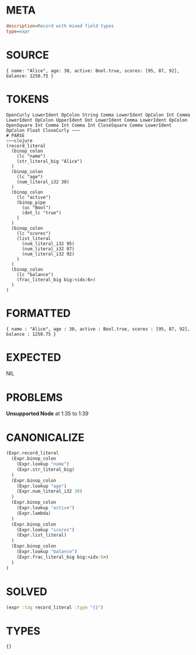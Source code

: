 # META
~~~ini
description=Record with mixed field types
type=expr
~~~
# SOURCE
~~~roc
{ name: "Alice", age: 30, active: Bool.true, scores: [95, 87, 92], balance: 1250.75 }
~~~
# TOKENS
~~~text
OpenCurly LowerIdent OpColon String Comma LowerIdent OpColon Int Comma LowerIdent OpColon UpperIdent Dot LowerIdent Comma LowerIdent OpColon OpenSquare Int Comma Int Comma Int CloseSquare Comma LowerIdent OpColon Float CloseCurly ~~~
# PARSE
~~~clojure
(record_literal
  (binop_colon
    (lc "name")
    (str_literal_big "Alice")
  )
  (binop_colon
    (lc "age")
    (num_literal_i32 30)
  )
  (binop_colon
    (lc "active")
    (binop_pipe
      (uc "Bool")
      (dot_lc "true")
    )
  )
  (binop_colon
    (lc "scores")
    (list_literal
      (num_literal_i32 95)
      (num_literal_i32 87)
      (num_literal_i32 92)
    )
  )
  (binop_colon
    (lc "balance")
    (frac_literal_big big:<idx:6>)
  )
)
~~~
# FORMATTED
~~~roc
{ name : "Alice", age : 30, active : Bool.true, scores : [95, 87, 92], balance : 1250.75 }
~~~
# EXPECTED
NIL
# PROBLEMS
**Unsupported Node**
at 1:35 to 1:39

# CANONICALIZE
~~~clojure
(Expr.record_literal
  (Expr.binop_colon
    (Expr.lookup "name")
    (Expr.str_literal_big)
  )
  (Expr.binop_colon
    (Expr.lookup "age")
    (Expr.num_literal_i32 30)
  )
  (Expr.binop_colon
    (Expr.lookup "active")
    (Expr.lambda)
  )
  (Expr.binop_colon
    (Expr.lookup "scores")
    (Expr.list_literal)
  )
  (Expr.binop_colon
    (Expr.lookup "balance")
    (Expr.frac_literal_big big:<idx:6>)
  )
)
~~~
# SOLVED
~~~clojure
(expr :tag record_literal :type "{}")
~~~
# TYPES
~~~roc
{}
~~~
